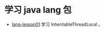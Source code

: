 学习 java lang 包
==========================================

- [lang-lesson01](lang-lesson01) 学习 InheritableThreadLocal 。
